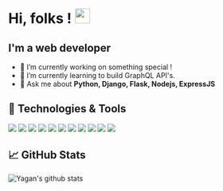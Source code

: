 # Hi, folks ! <img src="https://raw.githubusercontent.com/MartinHeinz/MartinHeinz/master/wave.gif" width="30px"> 
## I'm a web developer 

- 🔭 I’m currently working on something special !
- 🌱 I’m currently learning to build GraphQL API's.
- 💬 Ask me about **Python, Django, Flask, Nodejs, ExpressJS**

## 🔧 Technologies & Tools
![](https://img.shields.io/badge/OS-Linux-informational?style=flat&logo=linux&logoColor=white&color=2bbc8a)
![](https://img.shields.io/badge/Code-Python-informational?style=flat&logo=python&logoColor=white&color=2bbc8a)
![](https://img.shields.io/badge/Code-JavaScript-informational?style=flat&logo=javascript&logoColor=white&color=2bbc8a)
![](https://img.shields.io/badge/Shell-Bash-informational?style=flat&logo=gnu-bash&logoColor=white&color=2bbc8a)
![](https://img.shields.io/badge/Editor-Visual_Studio_Code-informational?style=flat&logo=visual-studio-code&logoColor=white&color=2bbc8a)
![](https://img.shields.io/badge/Tool-Django-informational?style=flat&logo=django&logoColor=white&color=2bbc8a)
![](https://img.shields.io/badge/Tool-Flask-informational?style=flat&logo=flask&logoColor=white&color=2bbc8a)
![](https://img.shields.io/badge/Tool-Node_JS-informational?style=flat&logo=node.js&logoColor=white&color=2bbc8a)
![](https://img.shields.io/badge/Tool-MySQL-informational?style=flat&logo=mysql&logoColor=white&color=2bbc8a)
![](https://img.shields.io/badge/Tool-Heroku-informational?style=flat&logo=heroku&logoColor=white&color=2bbc8a)
![](https://img.shields.io/badge/Tool-Docker-informational?style=flat&logo=docker&logoColor=white&color=2bbc8a)

## &#x1f4c8; GitHub Stats
![Yagan's github stats](https://github-readme-stats.vercel.app/api?username=YaganArun&count_private=true&hide=prs&show_icons=true&theme=vision-friendly-dark)
